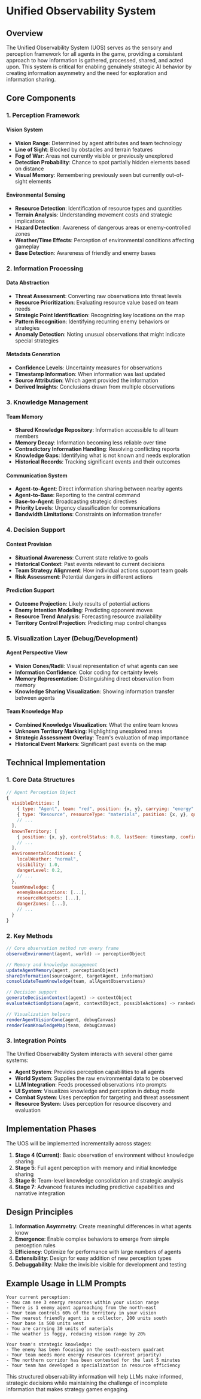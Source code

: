 # Unified Observability System

## Overview
The Unified Observability System (UOS) serves as the sensory and perception framework for all agents in the game, providing a consistent approach to how information is gathered, processed, shared, and acted upon. This system is critical for enabling genuinely strategic AI behavior by creating information asymmetry and the need for exploration and information sharing.

## Core Components

### 1. Perception Framework

#### Vision System
- **Vision Range**: Determined by agent attributes and team technology
- **Line of Sight**: Blocked by obstacles and terrain features
- **Fog of War**: Areas not currently visible or previously unexplored
- **Detection Probability**: Chance to spot partially hidden elements based on distance
- **Visual Memory**: Remembering previously seen but currently out-of-sight elements

#### Environmental Sensing
- **Resource Detection**: Identification of resource types and quantities
- **Terrain Analysis**: Understanding movement costs and strategic implications
- **Hazard Detection**: Awareness of dangerous areas or enemy-controlled zones
- **Weather/Time Effects**: Perception of environmental conditions affecting gameplay
- **Base Detection**: Awareness of friendly and enemy bases

### 2. Information Processing

#### Data Abstraction
- **Threat Assessment**: Converting raw observations into threat levels
- **Resource Prioritization**: Evaluating resource value based on team needs
- **Strategic Point Identification**: Recognizing key locations on the map
- **Pattern Recognition**: Identifying recurring enemy behaviors or strategies
- **Anomaly Detection**: Noting unusual observations that might indicate special strategies

#### Metadata Generation
- **Confidence Levels**: Uncertainty measures for observations
- **Timestamp Information**: When information was last updated
- **Source Attribution**: Which agent provided the information
- **Derived Insights**: Conclusions drawn from multiple observations

### 3. Knowledge Management

#### Team Memory
- **Shared Knowledge Repository**: Information accessible to all team members
- **Memory Decay**: Information becoming less reliable over time
- **Contradictory Information Handling**: Resolving conflicting reports
- **Knowledge Gaps**: Identifying what is not known and needs exploration
- **Historical Records**: Tracking significant events and their outcomes

#### Communication System
- **Agent-to-Agent**: Direct information sharing between nearby agents
- **Agent-to-Base**: Reporting to the central command
- **Base-to-Agent**: Broadcasting strategic directives
- **Priority Levels**: Urgency classification for communications
- **Bandwidth Limitations**: Constraints on information transfer

### 4. Decision Support

#### Context Provision
- **Situational Awareness**: Current state relative to goals
- **Historical Context**: Past events relevant to current decisions
- **Team Strategy Alignment**: How individual actions support team goals
- **Risk Assessment**: Potential dangers in different actions

#### Prediction Support
- **Outcome Projection**: Likely results of potential actions
- **Enemy Intention Modeling**: Predicting opponent moves
- **Resource Trend Analysis**: Forecasting resource availability
- **Territory Control Projection**: Predicting map control changes

### 5. Visualization Layer (Debug/Development)

#### Agent Perspective View
- **Vision Cones/Radii**: Visual representation of what agents can see
- **Information Confidence**: Color coding for certainty levels
- **Memory Representation**: Distinguishing direct observation from memory
- **Knowledge Sharing Visualization**: Showing information transfer between agents

#### Team Knowledge Map
- **Combined Knowledge Visualization**: What the entire team knows
- **Unknown Territory Marking**: Highlighting unexplored areas
- **Strategic Assessment Overlay**: Team's evaluation of map importance
- **Historical Event Markers**: Significant past events on the map

## Technical Implementation

### 1. Core Data Structures

```javascript
// Agent Perception Object
{
  visibleEntities: [
    { type: "Agent", team: "red", position: {x, y}, carrying: "energy", health: 0.75, ... },
    { type: "Resource", resourceType: "materials", position: {x, y}, quantity: 50, ... },
    // ...
  ],
  knownTerritory: [
    { position: {x, y}, controlStatus: 0.8, lastSeen: timestamp, confidence: 0.9 },
    // ...
  ],
  environmentalConditions: {
    localWeather: "normal",
    visibility: 1.0,
    dangerLevel: 0.2,
    // ...
  },
  teamKnowledge: {
    enemyBaseLocations: [...],
    resourceHotspots: [...],
    dangerZones: [...],
    // ...
  }
}
```

### 2. Key Methods

```javascript
// Core observation method run every frame
observeEnvironment(agent, world) -> perceptionObject

// Memory and knowledge management
updateAgentMemory(agent, perceptionObject)
shareInformation(sourceAgent, targetAgent, information)
consolidateTeamKnowledge(team, allAgentObservations)

// Decision support
generateDecisionContext(agent) -> contextObject
evaluateActionOptions(agent, contextObject, possibleActions) -> rankedActions

// Visualization helpers
renderAgentVisionCone(agent, debugCanvas)
renderTeamKnowledgeMap(team, debugCanvas)
```

### 3. Integration Points

The Unified Observability System interacts with several other game systems:

- **Agent System**: Provides perception capabilities to all agents
- **World System**: Supplies the raw environmental data to be observed
- **LLM Integration**: Feeds processed observations into prompts
- **UI System**: Visualizes knowledge and perception in debug mode
- **Combat System**: Uses perception for targeting and threat assessment
- **Resource System**: Uses perception for resource discovery and evaluation

## Implementation Phases

The UOS will be implemented incrementally across stages:

1. **Stage 4 (Current)**: Basic observation of environment without knowledge sharing
2. **Stage 5**: Full agent perception with memory and initial knowledge sharing
3. **Stage 6**: Team-level knowledge consolidation and strategic analysis
4. **Stage 7**: Advanced features including predictive capabilities and narrative integration

## Design Principles

1. **Information Asymmetry**: Create meaningful differences in what agents know
2. **Emergence**: Enable complex behaviors to emerge from simple perception rules
3. **Efficiency**: Optimize for performance with large numbers of agents
4. **Extensibility**: Design for easy addition of new perception types
5. **Debuggability**: Make the invisible visible for development and testing

## Example Usage in LLM Prompts

```
Your current perception:
- You can see 3 energy resources within your vision range
- There is 1 enemy agent approaching from the north-east
- Your team controls 60% of the territory in your vision
- The nearest friendly agent is a collector, 200 units south
- Your base is 500 units west
- You are carrying 30 units of materials
- The weather is foggy, reducing vision range by 20%

Your team's strategic knowledge:
- The enemy has been focusing on the south-eastern quadrant
- Your team needs more energy resources (current priority)
- The northern corridor has been contested for the last 5 minutes
- Your team has developed a specialization in resource efficiency
```

This structured observability information will help LLMs make informed, strategic decisions while maintaining the challenge of incomplete information that makes strategy games engaging.